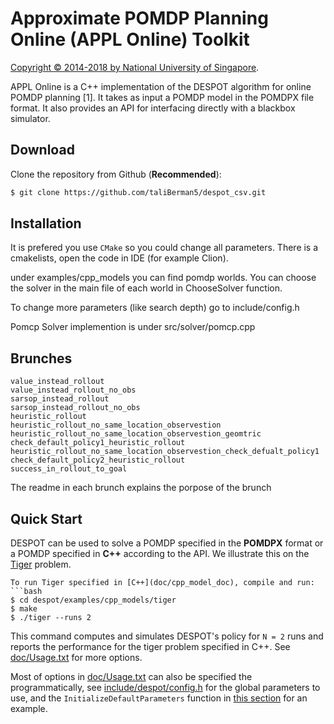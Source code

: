 # Approximate POMDP Planning Online (APPL Online) Toolkit

[Copyright &copy; 2014-2018 by National University of Singapore](http://motion.comp.nus.edu.sg/).

APPL Online is a C++ implementation of the DESPOT algorithm for online POMDP planning [1]. It takes as input a POMDP model in the POMDPX file format. It also provides an API for interfacing directly with a blackbox simulator. 

## Download

Clone the repository from Github (**Recommended**):
```bash
$ git clone https://github.com/taliBerman5/despot_csv.git
```

## Installation

It is prefered you use `CMake` so you could change all parameters.
There is a cmakelists, open the code in IDE (for example Clion).


under examples/cpp_models you can find pomdp worlds.
You can choose the solver in the main file of each world in ChooseSolver function.

To change more parameters (like search depth) go to include/config.h

Pomcp Solver implemention is under src/solver/pomcp.cpp 



## Brunches
```
value_instead_rollout
value_instead_rollout_no_obs
sarsop_instead_rollout
sarsop_instead_rollout_no_obs
heuristic_rollout
heuristic_rollout_no_same_location_observestion
heuristic_rollout_no_same_location_observestion_geomtric
check_default_policy1_heuristic_rollout
heuristic_rollout_no_same_location_observestion_check_defualt_policy1
check_default_policy2_heuristic_rollout
success_in_rollout_to_goal
```
The readme in each brunch explains the porpose of the brunch




## Quick Start

DESPOT can be used to solve a POMDP specified in the **POMDPX** format or a POMDP
specified in **C++** according to the API. We illustrate this on the [Tiger](http://people.csail.mit.edu/lpk/papers/aij98-pomdp.pdf) problem.



```
To run Tiger specified in [C++](doc/cpp_model_doc), compile and run: 
```bash
$ cd despot/examples/cpp_models/tiger
$ make
$ ./tiger --runs 2
```

This command computes and simulates DESPOT's policy for `N = 2` runs and reports the
performance for the tiger problem specified in C++. See [doc/Usage.txt](doc/usage.txt) for more options. 

Most of options in [doc/Usage.txt](doc/usage.txt) can also be specified the programmatically, see [include/despot/config.h](include/despot/config.h) for the global parameters to use, and the `InitializeDefaultParameters` function in [this section](doc/cpp_model_doc/Tutorial%20on%20Using%20DESPOT%20with%20cpp%20model.md#4-running-the-planning) for an example.













